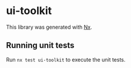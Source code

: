 # ui-toolkit

This library was generated with [Nx](https://nx.dev).

## Running unit tests

Run `nx test ui-toolkit` to execute the unit tests.
